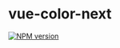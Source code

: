 # vue-color-next

[![NPM version](https://img.shields.io/npm/v/vue-color-next?color=a1b858&label=)](https://www.npmjs.com/package/vue-color-next)

